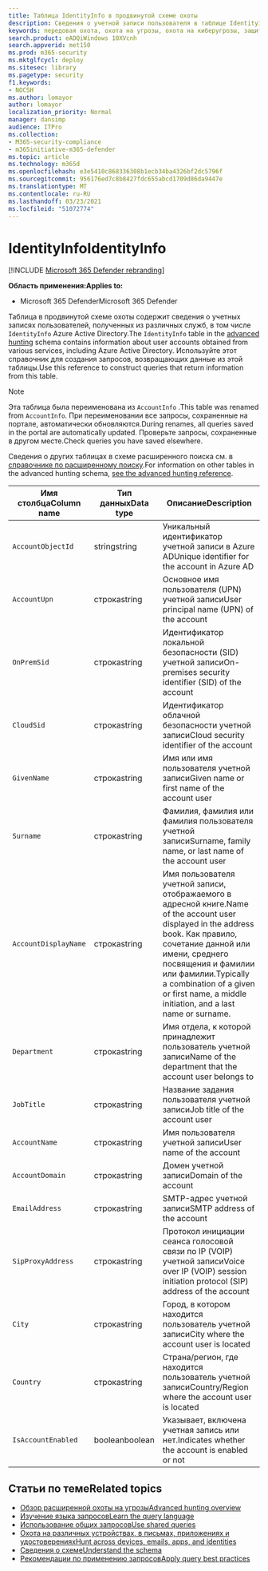```yaml
---
title: Таблица IdentityInfo в продвинутой схеме охоты
description: Сведения о учетной записи пользователя в таблице IdentityInfo в продвинутой схеме охоты
keywords: передовая охота, охота на угрозы, охота на киберугрозы, защита от угроз Майкрософт, Microsoft 365, mtp, m365, поиск, запрос, телеметрия, ссылка на схему, кусто, таблица, столбец, тип данных, описание, AccountInfo, IdentityInfo, учетная запись
search.product: eADQiWindows 10XVcnh
search.appverid: met150
ms.prod: m365-security
ms.mktglfcycl: deploy
ms.sitesec: library
ms.pagetype: security
f1.keywords:
- NOCSH
ms.author: lomayor
author: lomayor
localization_priority: Normal
manager: dansimp
audience: ITPro
ms.collection:
- M365-security-compliance
- m365initiative-m365-defender
ms.topic: article
ms.technology: m365d
ms.openlocfilehash: e3e5410c868336308b1ecb34ba4326bf2dc5796f
ms.sourcegitcommit: 956176ed7c8b8427fdc655abcd1709d86da9447e
ms.translationtype: MT
ms.contentlocale: ru-RU
ms.lasthandoff: 03/23/2021
ms.locfileid: "51072774"
---
```

# <a name="identityinfo"></a><span data-ttu-id="38515-104">IdentityInfo</span><span class="sxs-lookup"><span data-stu-id="38515-104">IdentityInfo</span></span>

[!INCLUDE [Microsoft 365 Defender rebranding](../includes/microsoft-defender.md)]


<span data-ttu-id="38515-105">**Область применения:**</span><span class="sxs-lookup"><span data-stu-id="38515-105">**Applies to:**</span></span>
- <span data-ttu-id="38515-106">Microsoft 365 Defender</span><span class="sxs-lookup"><span data-stu-id="38515-106">Microsoft 365 Defender</span></span>

<span data-ttu-id="38515-107">Таблица в продвинутой схеме охоты содержит сведения о учетных записях пользователей, полученных из различных служб, в том числе `IdentityInfo` Azure Active [](advanced-hunting-overview.md) Directory.</span><span class="sxs-lookup"><span data-stu-id="38515-107">The `IdentityInfo` table in the [advanced hunting](advanced-hunting-overview.md) schema contains information about user accounts obtained from various services, including Azure Active Directory.</span></span> <span data-ttu-id="38515-108">Используйте этот справочник для создания запросов, возвращающих данные из этой таблицы.</span><span class="sxs-lookup"><span data-stu-id="38515-108">Use this reference to construct queries that return information from this table.</span></span>

>[!NOTE]
><span data-ttu-id="38515-109">Эта таблица была переименована из `AccountInfo` .</span><span class="sxs-lookup"><span data-stu-id="38515-109">This table was renamed from `AccountInfo`.</span></span> <span data-ttu-id="38515-110">При переименовании все запросы, сохраненные на портале, автоматически обновляются.</span><span class="sxs-lookup"><span data-stu-id="38515-110">During renames, all queries saved in the portal are automatically updated.</span></span> <span data-ttu-id="38515-111">Проверьте запросы, сохраненные в другом месте.</span><span class="sxs-lookup"><span data-stu-id="38515-111">Check queries you have saved elsewhere.</span></span>

<span data-ttu-id="38515-112">Сведения о других таблицах в схеме расширенного поиска см. в [справочнике по расширенному поиску](advanced-hunting-schema-tables.md).</span><span class="sxs-lookup"><span data-stu-id="38515-112">For information on other tables in the advanced hunting schema, [see the advanced hunting reference](advanced-hunting-schema-tables.md).</span></span>

| <span data-ttu-id="38515-113">Имя столбца</span><span class="sxs-lookup"><span data-stu-id="38515-113">Column name</span></span> | <span data-ttu-id="38515-114">Тип данных</span><span class="sxs-lookup"><span data-stu-id="38515-114">Data type</span></span> | <span data-ttu-id="38515-115">Описание</span><span class="sxs-lookup"><span data-stu-id="38515-115">Description</span></span> |
|-------------|-----------|-------------|
| `AccountObjectId` | <span data-ttu-id="38515-116">string</span><span class="sxs-lookup"><span data-stu-id="38515-116">string</span></span> | <span data-ttu-id="38515-117">Уникальный идентификатор учетной записи в Azure AD</span><span class="sxs-lookup"><span data-stu-id="38515-117">Unique identifier for the account in Azure AD</span></span> |
| `AccountUpn` | <span data-ttu-id="38515-118">строка</span><span class="sxs-lookup"><span data-stu-id="38515-118">string</span></span> | <span data-ttu-id="38515-119">Основное имя пользователя (UPN) учетной записи</span><span class="sxs-lookup"><span data-stu-id="38515-119">User principal name (UPN) of the account</span></span> |
| `OnPremSid` | <span data-ttu-id="38515-120">строка</span><span class="sxs-lookup"><span data-stu-id="38515-120">string</span></span> | <span data-ttu-id="38515-121">Идентификатор локальной безопасности (SID) учетной записи</span><span class="sxs-lookup"><span data-stu-id="38515-121">On-premises security identifier (SID) of the account</span></span> |
| `CloudSid` | <span data-ttu-id="38515-122">строка</span><span class="sxs-lookup"><span data-stu-id="38515-122">string</span></span> | <span data-ttu-id="38515-123">Идентификатор облачной безопасности учетной записи</span><span class="sxs-lookup"><span data-stu-id="38515-123">Cloud security identifier of the account</span></span> |
| `GivenName` | <span data-ttu-id="38515-124">строка</span><span class="sxs-lookup"><span data-stu-id="38515-124">string</span></span> | <span data-ttu-id="38515-125">Имя или имя пользователя учетной записи</span><span class="sxs-lookup"><span data-stu-id="38515-125">Given name or first name of the account user</span></span> |
| `Surname` | <span data-ttu-id="38515-126">строка</span><span class="sxs-lookup"><span data-stu-id="38515-126">string</span></span> | <span data-ttu-id="38515-127">Фамилия, фамилия или фамилия пользователя учетной записи</span><span class="sxs-lookup"><span data-stu-id="38515-127">Surname, family name, or last name of the account user</span></span> |
| `AccountDisplayName` | <span data-ttu-id="38515-128">строка</span><span class="sxs-lookup"><span data-stu-id="38515-128">string</span></span> | <span data-ttu-id="38515-129">Имя пользователя учетной записи, отображаемого в адресной книге.</span><span class="sxs-lookup"><span data-stu-id="38515-129">Name of the account user displayed in the address book.</span></span> <span data-ttu-id="38515-130">Как правило, сочетание данной или имени, среднего посвящения и фамилии или фамилии.</span><span class="sxs-lookup"><span data-stu-id="38515-130">Typically a combination of a given or first name, a middle initiation, and a last name or surname.</span></span> |
| `Department` | <span data-ttu-id="38515-131">строка</span><span class="sxs-lookup"><span data-stu-id="38515-131">string</span></span> | <span data-ttu-id="38515-132">Имя отдела, к которой принадлежит пользователь учетной записи</span><span class="sxs-lookup"><span data-stu-id="38515-132">Name of the department that the account user belongs to</span></span> |
| `JobTitle` | <span data-ttu-id="38515-133">строка</span><span class="sxs-lookup"><span data-stu-id="38515-133">string</span></span> | <span data-ttu-id="38515-134">Название задания пользователя учетной записи</span><span class="sxs-lookup"><span data-stu-id="38515-134">Job title of the account user</span></span> |
| `AccountName` | <span data-ttu-id="38515-135">строка</span><span class="sxs-lookup"><span data-stu-id="38515-135">string</span></span> | <span data-ttu-id="38515-136">Имя пользователя учетной записи</span><span class="sxs-lookup"><span data-stu-id="38515-136">User name of the account</span></span> |
| `AccountDomain` | <span data-ttu-id="38515-137">строка</span><span class="sxs-lookup"><span data-stu-id="38515-137">string</span></span> | <span data-ttu-id="38515-138">Домен учетной записи</span><span class="sxs-lookup"><span data-stu-id="38515-138">Domain of the account</span></span> |
| `EmailAddress` | <span data-ttu-id="38515-139">строка</span><span class="sxs-lookup"><span data-stu-id="38515-139">string</span></span> | <span data-ttu-id="38515-140">SMTP-адрес учетной записи</span><span class="sxs-lookup"><span data-stu-id="38515-140">SMTP address of the account</span></span> |
| `SipProxyAddress` | <span data-ttu-id="38515-141">строка</span><span class="sxs-lookup"><span data-stu-id="38515-141">string</span></span> | <span data-ttu-id="38515-142">Протокол инициации сеанса голосовой связи по IP (VOIP) учетной записи</span><span class="sxs-lookup"><span data-stu-id="38515-142">Voice over IP (VOIP) session initiation protocol (SIP) address of the account</span></span> |
| `City` | <span data-ttu-id="38515-143">строка</span><span class="sxs-lookup"><span data-stu-id="38515-143">string</span></span> | <span data-ttu-id="38515-144">Город, в котором находится пользователь учетной записи</span><span class="sxs-lookup"><span data-stu-id="38515-144">City where the account user is located</span></span> |
| `Country` | <span data-ttu-id="38515-145">строка</span><span class="sxs-lookup"><span data-stu-id="38515-145">string</span></span> | <span data-ttu-id="38515-146">Страна/регион, где находится пользователь учетной записи</span><span class="sxs-lookup"><span data-stu-id="38515-146">Country/Region where the account user is located</span></span> |
| `IsAccountEnabled` | <span data-ttu-id="38515-147">boolean</span><span class="sxs-lookup"><span data-stu-id="38515-147">boolean</span></span> | <span data-ttu-id="38515-148">Указывает, включена учетная запись или нет.</span><span class="sxs-lookup"><span data-stu-id="38515-148">Indicates whether the account is enabled or not</span></span> |

## <a name="related-topics"></a><span data-ttu-id="38515-149">Статьи по теме</span><span class="sxs-lookup"><span data-stu-id="38515-149">Related topics</span></span>
- [<span data-ttu-id="38515-150">Обзор расширенной охоты на угрозы</span><span class="sxs-lookup"><span data-stu-id="38515-150">Advanced hunting overview</span></span>](advanced-hunting-overview.md)
- [<span data-ttu-id="38515-151">Изучение языка запросов</span><span class="sxs-lookup"><span data-stu-id="38515-151">Learn the query language</span></span>](advanced-hunting-query-language.md)
- [<span data-ttu-id="38515-152">Использование общих запросов</span><span class="sxs-lookup"><span data-stu-id="38515-152">Use shared queries</span></span>](advanced-hunting-shared-queries.md)
- [<span data-ttu-id="38515-153">Охота на различных устройствах, в письмах, приложениях и удостоверениях</span><span class="sxs-lookup"><span data-stu-id="38515-153">Hunt across devices, emails, apps, and identities</span></span>](advanced-hunting-query-emails-devices.md)
- [<span data-ttu-id="38515-154">Сведения о схеме</span><span class="sxs-lookup"><span data-stu-id="38515-154">Understand the schema</span></span>](advanced-hunting-schema-tables.md)
- [<span data-ttu-id="38515-155">Рекомендации по применению запросов</span><span class="sxs-lookup"><span data-stu-id="38515-155">Apply query best practices</span></span>](advanced-hunting-best-practices.md)
